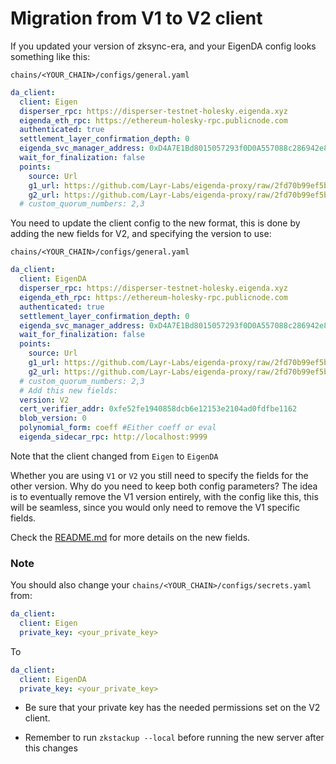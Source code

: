 # Migration from V1 to V2 client

If you updated your version of zksync-era, and your EigenDA config looks something like this:

`chains/<YOUR_CHAIN>/configs/general.yaml`

```yaml
da_client:
  client: Eigen
  disperser_rpc: https://disperser-testnet-holesky.eigenda.xyz
  eigenda_eth_rpc: https://ethereum-holesky-rpc.publicnode.com
  authenticated: true
  settlement_layer_confirmation_depth: 0
  eigenda_svc_manager_address: 0xD4A7E1Bd8015057293f0D0A557088c286942e84b
  wait_for_finalization: false
  points:
    source: Url
    g1_url: https://github.com/Layr-Labs/eigenda-proxy/raw/2fd70b99ef5bf137d7bbca3461cf9e1f2c899451/resources/g1.point
    g2_url: https://github.com/Layr-Labs/eigenda-proxy/raw/2fd70b99ef5bf137d7bbca3461cf9e1f2c899451/resources/g2.point.powerOf2
  # custom_quorum_numbers: 2,3
```

You need to update the client config to the new format, this is done by adding the new fields for V2, and specifying the
version to use:

`chains/<YOUR_CHAIN>/configs/general.yaml`

```yaml
da_client:
  client: EigenDA
  disperser_rpc: https://disperser-testnet-holesky.eigenda.xyz
  eigenda_eth_rpc: https://ethereum-holesky-rpc.publicnode.com
  authenticated: true
  settlement_layer_confirmation_depth: 0
  eigenda_svc_manager_address: 0xD4A7E1Bd8015057293f0D0A557088c286942e84b
  wait_for_finalization: false
  points:
    source: Url
    g1_url: https://github.com/Layr-Labs/eigenda-proxy/raw/2fd70b99ef5bf137d7bbca3461cf9e1f2c899451/resources/g1.point
    g2_url: https://github.com/Layr-Labs/eigenda-proxy/raw/2fd70b99ef5bf137d7bbca3461cf9e1f2c899451/resources/g2.point.powerOf2
  # custom_quorum_numbers: 2,3
  # Add this new fields:
  version: V2
  cert_verifier_addr: 0xfe52fe1940858dcb6e12153e2104ad0fdfbe1162
  blob_version: 0
  polynomial_form: coeff #Either coeff or eval
  eigenda_sidecar_rpc: http://localhost:9999
```

Note that the client changed from `Eigen` to `EigenDA`

Whether you are using `V1` or `V2` you still need to specify the fields for the other version. Why do you need to keep
both config parameters? The idea is to eventually remove the V1 version entirely, with the config like this, this will
be seamless, since you would only need to remove the V1 specific fields.

Check the [README.md](./README.md) for more details on the new fields.

### Note

You should also change your `chains/<YOUR_CHAIN>/configs/secrets.yaml` from:

```yaml
da_client:
  client: Eigen
  private_key: <your_private_key>
```

To

```yaml
da_client:
  client: EigenDA
  private_key: <your_private_key>
```

- Be sure that your private key has the needed permissions set on the V2 client.

- Remember to run `zkstackup --local` before running the new server after this changes
